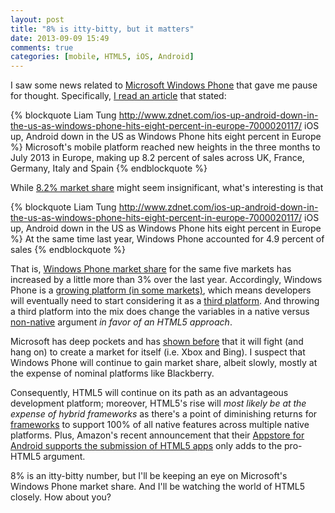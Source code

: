 ```yaml
---
layout: post
title: "8% is itty-bitty, but it matters"
date: 2013-09-09 15:49
comments: true
categories: [mobile, HTML5, iOS, Android]
---
```


I saw some news related to [Microsoft Windows Phone](http://thediscoblog.com/blog/2012/12/02/comprehending-the-mobile-development-landscape/) that gave me pause for thought. Specifically, [I read an article](http://www.zdnet.com/ios-up-android-down-in-the-us-as-windows-phone-hits-eight-percent-in-europe-7000020117/) that stated: 

{% blockquote Liam Tung http://www.zdnet.com/ios-up-android-down-in-the-us-as-windows-phone-hits-eight-percent-in-europe-7000020117/ iOS up, Android down in the US as Windows Phone hits eight percent in Europe  %}
Microsoft's mobile platform reached new heights in the three months to July 2013 in Europe, making up 8.2 percent of sales across UK, France, Germany, Italy and Spain
{% endblockquote %}

<!-- more -->

While [8.2% market share](http://www.expertreviews.co.uk/smartphones/1301902/windows-phone-market-share-growing-in-europe) might seem insignificant, what's interesting is that 

{% blockquote Liam Tung http://www.zdnet.com/ios-up-android-down-in-the-us-as-windows-phone-hits-eight-percent-in-europe-7000020117/ iOS up, Android down in the US as Windows Phone hits eight percent in Europe %}
At the same time last year, Windows Phone accounted for 4.9 percent of sales
{% endblockquote %}

That is, [Windows Phone market share](http://wmpoweruser.com/kantar-windows-phone-hits-record-high-of-8-2-market-share-in-europe/) for the same five markets has increased by a little more than 3% over the last year. Accordingly, Windows Phone is a [growing platform (in some markets)](http://thediscoblog.com/blog/2013/05/09/hold-your-horses-its-still-only-a-two-horse-race/), which means developers will eventually need to start considering it as a [third platform](http://thediscoblog.com/blog/2013/05/09/hold-your-horses-its-still-only-a-two-horse-race/). And throwing a third platform into the mix does change the variables in a native versus [non-native](http://thediscoblog.com/blog/2013/04/05/crowd-think-often-lacks-clarity/) argument _in favor of an HTML5 approach_.

Microsoft has deep pockets and has [shown before](http://www.latimes.com/business/technology/la-fi-tn-microsoft-ceo-steve-ballmers-failures-20130823,0,5988522,full.story) that it will fight (and hang on) to create a market for itself (i.e. Xbox and Bing). I suspect that Windows Phone will continue to gain market share, albeit slowly, mostly at the expense of nominal platforms like Blackberry. 

Consequently, HTML5 will continue on its path as an advantageous development platform; moreover, HTML5's rise will _most likely be at the expense of hybrid frameworks_ as there's a point of diminishing returns for [frameworks](http://thediscoblog.com/blog/2013/04/14/hybrid-inappropriateness/) to support 100% of all native features across multiple native platforms. Plus, Amazon's recent announcement that their [Appstore for Android supports the submission of HTML5 apps](http://thediscoblog.com/blog/2013/08/07/why-amazon-appstores-support-of-html5-matters/) only adds to the pro-HTML5 argument. 

8% is an itty-bitty number, but I'll be keeping an eye on Microsoft's Windows Phone market share. And I'll be watching the world of HTML5 closely. How about you?



